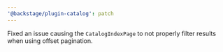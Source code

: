 ```yaml
---
'@backstage/plugin-catalog': patch
---
```


Fixed an issue causing the `CatalogIndexPage` to not properly filter results when using offset pagination.
